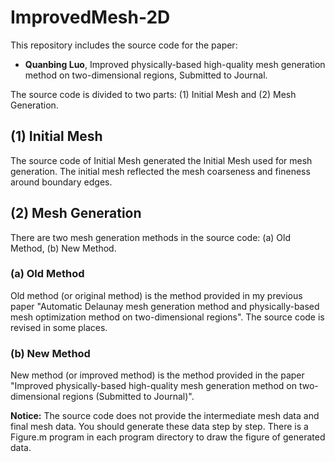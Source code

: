 # ImprovedMesh-2D
This repository includes the source code for the paper: 
-  **Quanbing Luo**, Improved physically-based high-quality mesh generation method on two-dimensional regions, Submitted to Journal. 
<!-- , [Engineering with Computers](https://doi.org/10.1007/s00366-020-01262-x), 2021 (Published Online) -->

The source code is divided to two parts: (1) Initial Mesh and (2) Mesh Generation. 

## (1) Initial Mesh

The source code of Initial Mesh generated the Initial Mesh used for mesh generation. The initial mesh reflected the mesh coarseness and fineness around boundary edges.   


## (2) Mesh Generation

There are two mesh generation methods in the source code: (a) Old Method, (b) New Method.

### (a) Old Method
Old method (or original method) is the method provided in my previous paper "Automatic Delaunay mesh generation method and physically-based mesh optimization method on two-dimensional regions". The source code is revised in some places.   

### (b) New Method
New method (or improved method) is the method provided in the  paper "Improved physically-based high-quality mesh generation method on two-dimensional regions (Submitted to Journal)". 



**Notice:** The source code does not provide the intermediate mesh data and final mesh data. You should generate these data step by step. There is a Figure.m program in each program directory to draw the figure of generated data.    



